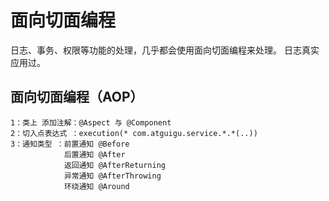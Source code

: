 # 面向切面编程
 日志、事务、权限等功能的处理，几乎都会使用面向切面编程来处理。
 日志真实应用过。
 
## 面向切面编程（AOP）
    1：类上 添加注解：@Aspect 与 @Component
    2：切入点表达式 ：execution(* com.atguigu.service.*.*(..))
    3：通知类型 ：前置通知 @Before
                后置通知 @After
                返回通知 @AfterReturning
                异常通知 @AfterThrowing
                环绕通知 @Around